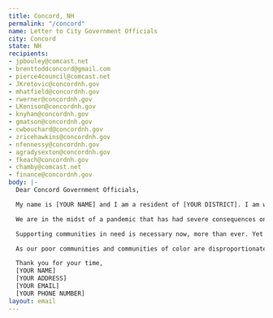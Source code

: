 ```yaml
---
title: Concord, NH
permalink: "/concord"
name: Letter to City Government Officials
city: Concord
state: NH
recipients:
- jpbouley@comcast.net
- brenttoddconcord@gmail.com
- pierce4council@comcast.net
- JKretovic@concordnh.gov
- mhatfield@concordnh.gov
- rwerner@concordnh.gov
- LKenison@concordnh.gov
- knyhan@concordnh.gov
- gmatson@concordnh.gov
- cwbouchard@concordnh.gov
- zricehawkins@concordnh.gov
- nfennessy@concordnh.gov
- agradysexton@concordnh.gov
- fkeach@concordnh.gov
- chamby@comcast.net
- finance@concordnh.gov
body: |-
  Dear Concord Government Officials,

  My name is [YOUR NAME] and I am a resident of [YOUR DISTRICT]. I am writing to demand that the City Council adopt a budget for the people that prioritizes community wellbeing and redirects funding away from the police and towards social services that actually keep our community safe.

  We are in the midst of a pandemic that has had severe consequences on our city. As of April 2020, the unemployment rate in Merrimack County has skyrocketed to 15.8% of the labor force. According to Concord Coalition to End Homelessness we are “bracing for a new wave of homelessness.” The responsibility of solving this rising crisis cannot fall on outside organizations and private donors.

  Supporting communities in need is necessary now, more than ever. Yet the FY 2021 Budget would increase the Concord Police's budget by nearly a million dollars. Research shows that a living wage, access to health services and treatment, educational opportunity, and stable housing are far more successful promoting community safety than police or prisons. As such, I demand more aggressive financial support be directed to those areas, particularly in response to the economic impact of COVID-19. I insist as a taxpayer of the city of Concord that funds be reallocated from the Concord Police to Human Services to ensure that the basic needs of all Concord citizens are met.

  As our poor communities and communities of color are disproportionate targets of police violence and disproportionately affected by the COVID-19 pandemic, the current proposed budget for 2021 that would increase the budget of the Concord Police is unacceptable. We must join the calls of those across the country to Defund The Police and demand a budget that adequately and ethically meets the needs of impacted Concord residents during this trying and uncertain time, when livelihoods are on the line. I insist on a budget that supports community wellbeing, rather than empowering the police forces that tear us apart.

  Thank you for your time,
  [YOUR NAME]
  [YOUR ADDRESS]
  [YOUR EMAIL]
  [YOUR PHONE NUMBER]
layout: email
---
```


